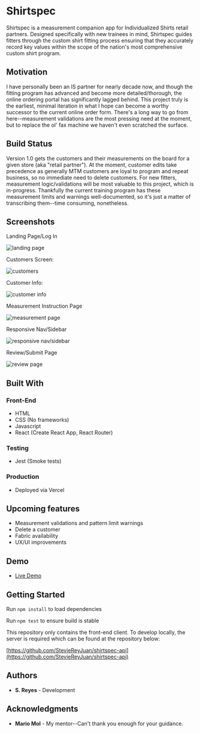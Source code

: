<!-- # Shirtspec-->
# Shirtspec

Shirtspec is a measurement companion app for Individualized Shirts retail partners. Designed specifically with new trainees in mind, Shirtspec guides fitters through the custom shirt fitting process ensuring that they accurately record key values within the scope of the nation's most comprehensive custom shirt program.

## Motivation

I have personally been an IS partner for nearly decade now, and though the fitting program has advanced and become more detailed/thorough, the online ordering portal has significantly lagged behind. This project truly is the earliest, minimal iteration in what I hope can become a worthy successor to the current online order form. There's a long way to go from here--measurement validations are the most pressing need at the moment, but to replace the ol' fax machine we haven't even scratched the surface.

## Build Status

Version 1.0 gets the customers and their measurements on the board for a given store (aka "retail partner"). At the moment, customer edits take precedence as generally MTM customers are loyal to program and repeat business, so no immediate need to delete customers. For new fitters, measurement logic/validations will be most valuable to this project, which is in-progress. Thankfully the current training program has these measurement limits and warnings well-documented, so it's just a matter of transcribing them--time consuming, nonetheless.

## Screenshots
Landing Page/Log In

![landing page](public/screengrabs/landingpage.png)

Customers Screen:

![customers](public/screengrabs/customers.png)

Customer Info: 

![customer info](public/screengrabs/customerinfo.png)

Measurement Instruction Page

![measurement page](public/screengrabs/measurementpage.png)

Responsive Nav/Sidebar

![responsive nav/sidebar](public/screengrabs/sidebar)

Review/Submit Page

![review page](public/screengrabs/reviewsubmit.png)

## Built With

### Front-End
* HTML
* CSS (No frameworks)
* Javascript
* React (Create React App, React Router)

### Testing
* Jest (Smoke tests)

### Production
* Deployed via Vercel

## Upcoming features

* Measurement validations and pattern limit warnings 
* Delete a customer
* Fabric availability
* UX/UI improvements

## Demo

- [Live Demo](https://shirtspec-app.vercel.app/)

## Getting Started

Run `npm install` to load dependencies

Run `npm test` to ensure build is stable

This repository only contains the front-end client. To develop locally, the server is required which can be found at the repository below:

[https://github.com/StevieReyJuan/shirtspec-api](https://github.com/StevieReyJuan/shirtspec-api)

## Authors

* **S. Reyes** - Development

## Acknowledgments

* **Mario Mol** - My mentor--Can't thank you enough for your guidance. 